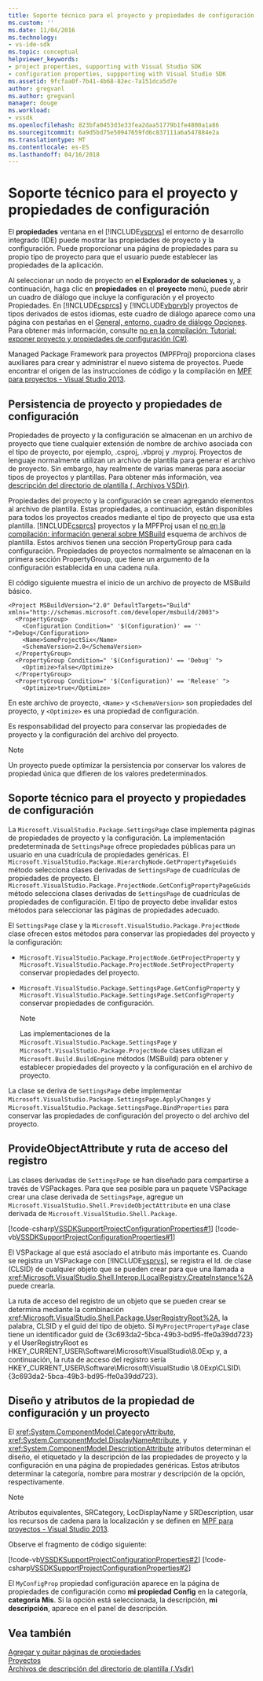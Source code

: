 ```yaml
---
title: Soporte técnico para el proyecto y propiedades de configuración | Documentos de Microsoft
ms.custom: ''
ms.date: 11/04/2016
ms.technology:
- vs-ide-sdk
ms.topic: conceptual
helpviewer_keywords:
- project properties, supporting with Visual Studio SDK
- configuration properties, suppporting with Visual Studio SDK
ms.assetid: 9fcfaa0f-7b41-4b68-82ec-7a151dca5d7e
author: gregvanl
ms.author: gregvanl
manager: douge
ms.workload:
- vssdk
ms.openlocfilehash: 823bfa0453d3e33fea2daa51779b1fe4800a1a86
ms.sourcegitcommit: 6a9d5bd75e50947659fd6c837111a6a547884e2a
ms.translationtype: MT
ms.contentlocale: es-ES
ms.lasthandoff: 04/16/2018
---
```

# <a name="support-for-project-and-configuration-properties"></a>Soporte técnico para el proyecto y propiedades de configuración
El **propiedades** ventana en el [!INCLUDE[vsprvs](../../code-quality/includes/vsprvs_md.md)] el entorno de desarrollo integrado (IDE) puede mostrar las propiedades de proyecto y la configuración. Puede proporcionar una página de propiedades para su propio tipo de proyecto para que el usuario puede establecer las propiedades de la aplicación.  
  
 Al seleccionar un nodo de proyecto en **el Explorador de soluciones** y, a continuación, haga clic en **propiedades** en el **proyecto** menú, puede abrir un cuadro de diálogo que incluye la configuración y el proyecto Propiedades. En [!INCLUDE[csprcs](../../data-tools/includes/csprcs_md.md)] y [!INCLUDE[vbprvb](../../code-quality/includes/vbprvb_md.md)]y proyectos de tipos derivados de estos idiomas, este cuadro de diálogo aparece como una página con pestañas en el [General, entorno, cuadro de diálogo Opciones](../../ide/reference/general-environment-options-dialog-box.md). Para obtener más información, consulte [no en la compilación: Tutorial: exponer proyecto y propiedades de configuración (C#)](http://msdn.microsoft.com/en-us/d850d63b-25e2-4505-9f3d-eb038d7c1d0e).  
  
 Managed Package Framework para proyectos (MPFProj) proporciona clases auxiliares para crear y administrar el nuevo sistema de proyectos. Puede encontrar el origen de las instrucciones de código y la compilación en [MPF para proyectos - Visual Studio 2013](http://mpfproj12.codeplex.com/).  
  
## <a name="persistence-of-project-and-configuration-properties"></a>Persistencia de proyecto y propiedades de configuración  
 Propiedades de proyecto y la configuración se almacenan en un archivo de proyecto que tiene cualquier extensión de nombre de archivo asociada con el tipo de proyecto, por ejemplo, .csproj, .vbproj y .myproj. Proyectos de lenguaje normalmente utilizan un archivo de plantilla para generar el archivo de proyecto. Sin embargo, hay realmente de varias maneras para asociar tipos de proyectos y plantillas. Para obtener más información, vea [descripción del directorio de plantilla (. Archivos VSDir)](../../extensibility/internals/template-directory-description-dot-vsdir-files.md).  
  
 Propiedades del proyecto y la configuración se crean agregando elementos al archivo de plantilla. Estas propiedades, a continuación, están disponibles para todos los proyectos creados mediante el tipo de proyecto que usa esta plantilla. [!INCLUDE[csprcs](../../data-tools/includes/csprcs_md.md)] proyectos y la MPFProj usan el [no en la compilación: información general sobre MSBuild](http://msdn.microsoft.com/en-us/b588fd73-a45b-4706-908f-cc131bccfbde) esquema de archivos de plantilla. Estos archivos tienen una sección PropertyGroup para cada configuración. Propiedades de proyectos normalmente se almacenan en la primera sección PropertyGroup, que tiene un argumento de la configuración establecida en una cadena nula.  
  
 El código siguiente muestra el inicio de un archivo de proyecto de MSBuild básico.  
  
```  
<Project MSBuildVersion="2.0" DefaultTargets="Build" xmlns="http://schemas.microsoft.com/developer/msbuild/2003">  
  <PropertyGroup>  
    <Configuration Condition=" '$(Configuration)' == '' ">Debug</Configuration>  
    <Name>SomeProjectSix</Name>  
    <SchemaVersion>2.0</SchemaVersion>  
  </PropertyGroup>  
  <PropertyGroup Condition=" '$(Configuration)' == 'Debug' ">  
    <Optimize>false</Optimize>  
  </PropertyGroup>  
  <PropertyGroup Condition=" '$(Configuration)' == 'Release' ">  
    <Optimize>true</Optimize>  
```  
  
 En este archivo de proyecto, `<Name>` y `<SchemaVersion>` son propiedades del proyecto, y `<Optimize>` es una propiedad de configuración.  
  
 Es responsabilidad del proyecto para conservar las propiedades de proyecto y la configuración del archivo del proyecto.  
  
> [!NOTE]
>  Un proyecto puede optimizar la persistencia por conservar los valores de propiedad única que difieren de los valores predeterminados.  
  
## <a name="support-for-project-and-configuration-properties"></a>Soporte técnico para el proyecto y propiedades de configuración  
 La `Microsoft.VisualStudio.Package.SettingsPage` clase implementa páginas de propiedades de proyecto y la configuración. La implementación predeterminada de `SettingsPage` ofrece propiedades públicas para un usuario en una cuadrícula de propiedades genéricas. El `Microsoft.VisualStudio.Package.HierarchyNode.GetPropertyPageGuids` método selecciona clases derivadas de `SettingsPage` de cuadrículas de propiedades de proyecto. El `Microsoft.VisualStudio.Package.ProjectNode.GetConfigPropertyPageGuids` método selecciona clases derivadas de `SettingsPage` de cuadrículas de propiedades de configuración. El tipo de proyecto debe invalidar estos métodos para seleccionar las páginas de propiedades adecuado.  
  
 El `SettingsPage` clase y la `Microsoft.VisualStudio.Package.ProjectNode` clase ofrecen estos métodos para conservar las propiedades del proyecto y la configuración:  
  
-   `Microsoft.VisualStudio.Package.ProjectNode.GetProjectProperty` y `Microsoft.VisualStudio.Package.ProjectNode.SetProjectProperty` conservar propiedades del proyecto.  
  
-   `Microsoft.VisualStudio.Package.SettingsPage.GetConfigProperty` y `Microsoft.VisualStudio.Package.SettingsPage.SetConfigProperty` conservar propiedades de configuración.  
  
    > [!NOTE]
    >  Las implementaciones de la `Microsoft.VisualStudio.Package.SettingsPage` y `Microsoft.VisualStudio.Package.ProjectNode` clases utilizan el `Microsoft.Build.BuildEngine` métodos (MSBuild) para obtener y establecer propiedades del proyecto y la configuración en el archivo de proyecto.  
  
 La clase se deriva de `SettingsPage` debe implementar `Microsoft.VisualStudio.Package.SettingsPage.ApplyChanges` y `Microsoft.VisualStudio.Package.SettingsPage.BindProperties` para conservar las propiedades de configuración del proyecto o del archivo del proyecto.  
  
## <a name="provideobjectattribute-and-registry-path"></a>ProvideObjectAttribute y ruta de acceso del registro  
 Las clases derivadas de `SettingsPage` se han diseñado para compartirse a través de VSPackages. Para que sea posible para un paquete VSPackage crear una clase derivada de `SettingsPage`, agregue un `Microsoft.VisualStudio.Shell.ProvideObjectAttribute` en una clase derivada de `Microsoft.VisualStudio.Shell.Package`.  
  
 [!code-csharp[VSSDKSupportProjectConfigurationProperties#1](../../extensibility/internals/codesnippet/CSharp/support-for-project-and-configuration-properties_1.cs)]
 [!code-vb[VSSDKSupportProjectConfigurationProperties#1](../../extensibility/internals/codesnippet/VisualBasic/support-for-project-and-configuration-properties_1.vb)]  
  
 El VSPackage al que está asociado el atributo más importante es. Cuando se registra un VSPackage con [!INCLUDE[vsprvs](../../code-quality/includes/vsprvs_md.md)], se registra el Id. de clase (CLSID) de cualquier objeto que se pueden crear para que una llamada a <xref:Microsoft.VisualStudio.Shell.Interop.ILocalRegistry.CreateInstance%2A> puede crearla.  
  
 La ruta de acceso del registro de un objeto que se pueden crear se determina mediante la combinación <xref:Microsoft.VisualStudio.Shell.Package.UserRegistryRoot%2A>, la palabra, CLSID y el guid del tipo de objeto. Si `MyProjectPropertyPage` clase tiene un identificador guid de {3c693da2-5bca-49b3-bd95-ffe0a39dd723} y el UserRegistryRoot es HKEY_CURRENT_USER\Software\Microsoft\VisualStudio\8.0Exp y, a continuación, la ruta de acceso del registro sería HKEY_CURRENT_USER\Software\Microsoft\VisualStudio \8.0Exp\CLSID\\{3c693da2-5bca-49b3-bd95-ffe0a39dd723}.  
  
## <a name="project-and-configuration-property-attributes-and-layout"></a>Diseño y atributos de la propiedad de configuración y un proyecto  
 El <xref:System.ComponentModel.CategoryAttribute>, <xref:System.ComponentModel.DisplayNameAttribute>, y <xref:System.ComponentModel.DescriptionAttribute> atributos determinan el diseño, el etiquetado y la descripción de las propiedades de proyecto y la configuración en una página de propiedades genéricas. Estos atributos determinar la categoría, nombre para mostrar y descripción de la opción, respectivamente.  
  
> [!NOTE]
>  Atributos equivalentes, SRCategory, LocDisplayName y SRDescription, usar los recursos de cadena para la localización y se definen en [MPF para proyectos - Visual Studio 2013](http://mpfproj12.codeplex.com/).  
  
 Observe el fragmento de código siguiente:  
  
 [!code-vb[VSSDKSupportProjectConfigurationProperties#2](../../extensibility/internals/codesnippet/VisualBasic/support-for-project-and-configuration-properties_2.vb)]
 [!code-csharp[VSSDKSupportProjectConfigurationProperties#2](../../extensibility/internals/codesnippet/CSharp/support-for-project-and-configuration-properties_2.cs)]  
  
 El `MyConfigProp` propiedad configuración aparece en la página de propiedades de configuración como **mi propiedad Config** en la categoría, **categoría Mis**. Si la opción está seleccionada, la descripción, **mi descripción**, aparece en el panel de descripción.  
  
## <a name="see-also"></a>Vea también  
 [Agregar y quitar páginas de propiedades](../../extensibility/adding-and-removing-property-pages.md)   
 [Proyectos](../../extensibility/internals/projects.md)   
 [Archivos de descripción del directorio de plantilla (.Vsdir)](../../extensibility/internals/template-directory-description-dot-vsdir-files.md)
